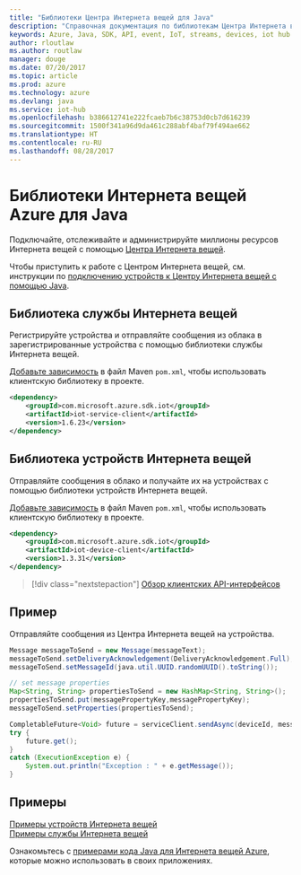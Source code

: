 ```yaml
---
title: "Библиотеки Центра Интернета вещей для Java"
description: "Справочная документация по библиотекам Центра Интернета вещей для Java"
keywords: Azure, Java, SDK, API, event, IoT, streams, devices, iot hub
author: rloutlaw
ms.author: routlaw
manager: douge
ms.date: 07/20/2017
ms.topic: article
ms.prod: azure
ms.technology: azure
ms.devlang: java
ms.service: iot-hub
ms.openlocfilehash: b386612741e222fcaeb7b6c38753d0cb7d616239
ms.sourcegitcommit: 1500f341a96d9da461c288abf4baf79f494ae662
ms.translationtype: HT
ms.contentlocale: ru-RU
ms.lasthandoff: 08/28/2017
---
```

# <a name="azure-iot-libraries-for-java"></a>Библиотеки Интернета вещей Azure для Java

Подключайте, отслеживайте и администрируйте миллионы ресурсов Интернета вещей с помощью [Центра Интернета вещей](https://docs.microsoft.com/en-us/azure/iot-hub/iot-hub-what-is-iot-hub).

Чтобы приступить к работе с Центром Интернета вещей, см. инструкции по [подключению устройств к Центру Интернета вещей с помощью Java](/azure/iot-hub/iot-hub-java-java-getstarted).

## <a name="iot-service-library"></a>Библиотека службы Интернета вещей

Регистрируйте устройства и отправляйте сообщения из облака в зарегистрированные устройства с помощью библиотеки службы Интернета вещей.

[Добавьте зависимость](https://maven.apache.org/guides/getting-started/index.html#How_do_I_use_external_dependencies) в файл Maven `pom.xml`, чтобы использовать клиентскую библиотеку в проекте.  

```XML
<dependency>
    <groupId>com.microsoft.azure.sdk.iot</groupId>
    <artifactId>iot-service-client</artifactId>
    <version>1.6.23</version>
</dependency>
```   

## <a name="iot-device-library"></a>Библиотека устройств Интернета вещей

Отправляйте сообщения в облако и получайте их на устройствах с помощью библиотеки устройств Интернета вещей.

[Добавьте зависимость](https://maven.apache.org/guides/getting-started/index.html#How_do_I_use_external_dependencies) в файл Maven `pom.xml`, чтобы использовать клиентскую библиотеку в проекте.  

```XML
<dependency>
    <groupId>com.microsoft.azure.sdk.iot</groupId>
    <artifactId>iot-device-client</artifactId>
    <version>1.3.31</version>
</dependency>
```

> [!div class="nextstepaction"]
> [Обзор клиентских API-интерфейсов](/java/api/overview/azure/iot/clientlibrary)   

## <a name="example"></a>Пример

Отправляйте сообщения из Центра Интернета вещей на устройства.

```java
Message messageToSend = new Message(messageText);
messageToSend.setDeliveryAcknowledgement(DeliveryAcknowledgement.Full);
messageToSend.setMessageId(java.util.UUID.randomUUID().toString());

// set message properties
Map<String, String> propertiesToSend = new HashMap<String, String>();
propertiesToSend.put(messagePropertyKey,messagePropertyKey);
messageToSend.setProperties(propertiesToSend);

CompletableFuture<Void> future = serviceClient.sendAsync(deviceId, messageToSend);
try {
    future.get();
}
catch (ExecutionException e) {
    System.out.println("Exception : " + e.getMessage());
}
```


## <a name="samples"></a>Примеры

[Примеры устройств Интернета вещей](https://github.com/Azure/azure-iot-sdk-java/tree/master/device/iot-device-samples)     
[Примеры службы Интернета вещей](https://github.com/Azure/azure-iot-sdk-java/tree/master/service/iot-service-samples)

Ознакомьтесь с [примерами кода Java для Интернета вещей Azure](https://azure.microsoft.com/resources/samples/?platform=java&term=iot), которые можно использовать в своих приложениях.

